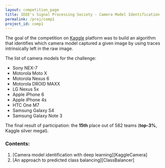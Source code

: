 ```yaml
---
layout: competition_page
title: IEEE's Signal Processing Society - Camera Model Identification
permalink: /proj/comp1
project_id: comp1
---
```


The goal of the competition on [Kaggle][Kaggle] platform was to build an algorithm that identifies which camera model captured a given image by using traces intrinsically left in the raw image.


The list of camera models for the challenge:

* Sony NEX-7
* Motorola Moto X
* Motorola Nexus 6
* Motorola DROID MAXX
* LG Nexus 5x
* Apple iPhone 6
* Apple iPhone 4s
* HTC One M7
* Samsung Galaxy S4
* Samsung Galaxy Note 3

The final result of participation: the __15th__ place out of 582 teams (__top-3%__, Kaggle silver megal).

### Contents:

1. [Camera model identification with deep learning][KaggleCamera]
2. [An approach to predicted class balancing][ClassBalancer]

[Kaggle]: https://www.kaggle.com/c/sp-society-camera-model-identification
